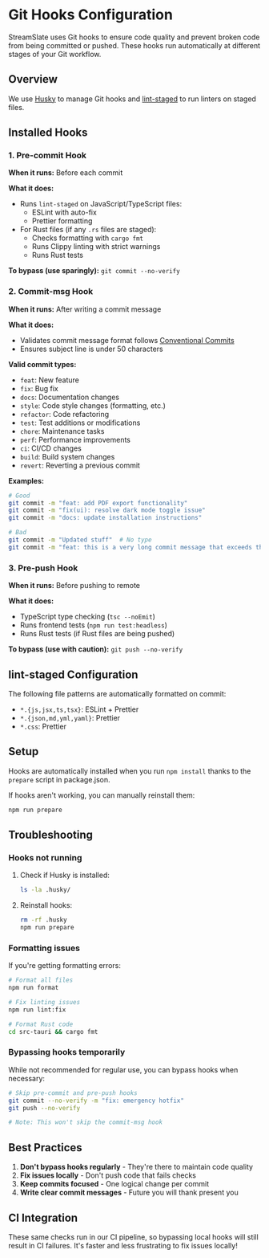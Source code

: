 # Git Hooks Configuration

StreamSlate uses Git hooks to ensure code quality and prevent broken code from being committed or pushed. These hooks run automatically at different stages of your Git workflow.

## Overview

We use [Husky](https://typicode.github.io/husky/) to manage Git hooks and [lint-staged](https://github.com/okonet/lint-staged) to run linters on staged files.

## Installed Hooks

### 1. Pre-commit Hook

**When it runs:** Before each commit

**What it does:**

- Runs `lint-staged` on JavaScript/TypeScript files:
  - ESLint with auto-fix
  - Prettier formatting
- For Rust files (if any `.rs` files are staged):
  - Checks formatting with `cargo fmt`
  - Runs Clippy linting with strict warnings
  - Runs Rust tests

**To bypass (use sparingly):** `git commit --no-verify`

### 2. Commit-msg Hook

**When it runs:** After writing a commit message

**What it does:**

- Validates commit message format follows [Conventional Commits](https://www.conventionalcommits.org/)
- Ensures subject line is under 50 characters

**Valid commit types:**

- `feat`: New feature
- `fix`: Bug fix
- `docs`: Documentation changes
- `style`: Code style changes (formatting, etc.)
- `refactor`: Code refactoring
- `test`: Test additions or modifications
- `chore`: Maintenance tasks
- `perf`: Performance improvements
- `ci`: CI/CD changes
- `build`: Build system changes
- `revert`: Reverting a previous commit

**Examples:**

```bash
# Good
git commit -m "feat: add PDF export functionality"
git commit -m "fix(ui): resolve dark mode toggle issue"
git commit -m "docs: update installation instructions"

# Bad
git commit -m "Updated stuff"  # No type
git commit -m "feat: this is a very long commit message that exceeds the 50 character limit"  # Too long
```

### 3. Pre-push Hook

**When it runs:** Before pushing to remote

**What it does:**

- TypeScript type checking (`tsc --noEmit`)
- Runs frontend tests (`npm run test:headless`)
- Runs Rust tests (if Rust files are being pushed)

**To bypass (use with caution):** `git push --no-verify`

## lint-staged Configuration

The following file patterns are automatically formatted on commit:

- `*.{js,jsx,ts,tsx}`: ESLint + Prettier
- `*.{json,md,yml,yaml}`: Prettier
- `*.css`: Prettier

## Setup

Hooks are automatically installed when you run `npm install` thanks to the `prepare` script in package.json.

If hooks aren't working, you can manually reinstall them:

```bash
npm run prepare
```

## Troubleshooting

### Hooks not running

1. Check if Husky is installed:

   ```bash
   ls -la .husky/
   ```

2. Reinstall hooks:
   ```bash
   rm -rf .husky
   npm run prepare
   ```

### Formatting issues

If you're getting formatting errors:

```bash
# Format all files
npm run format

# Fix linting issues
npm run lint:fix

# Format Rust code
cd src-tauri && cargo fmt
```

### Bypassing hooks temporarily

While not recommended for regular use, you can bypass hooks when necessary:

```bash
# Skip pre-commit and pre-push hooks
git commit --no-verify -m "fix: emergency hotfix"
git push --no-verify

# Note: This won't skip the commit-msg hook
```

## Best Practices

1. **Don't bypass hooks regularly** - They're there to maintain code quality
2. **Fix issues locally** - Don't push code that fails checks
3. **Keep commits focused** - One logical change per commit
4. **Write clear commit messages** - Future you will thank present you

## CI Integration

These same checks run in our CI pipeline, so bypassing local hooks will still result in CI failures. It's faster and less frustrating to fix issues locally!
